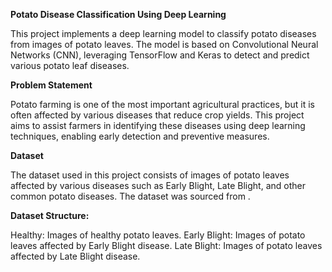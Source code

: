**Potato Disease Classification Using Deep Learning**

This project implements a deep learning model to classify potato diseases from images of potato leaves. The model is based on Convolutional Neural Networks (CNN), leveraging TensorFlow and Keras to detect and predict various potato leaf diseases.

**Problem Statement**

Potato farming is one of the most important agricultural practices, but it is often affected by various diseases that reduce crop yields. This project aims to assist farmers in identifying these diseases using deep learning techniques, enabling early detection and preventive measures.

**Dataset**

The dataset used in this project consists of images of potato leaves affected by various diseases such as Early Blight, Late Blight, and other common potato diseases. The dataset was sourced from .

**Dataset Structure:**

Healthy: Images of healthy potato leaves.
Early Blight: Images of potato leaves affected by Early Blight disease.
Late Blight: Images of potato leaves affected by Late Blight disease.

